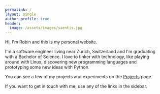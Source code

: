 ```yaml
---
permalink: /
layout: single
author_profile: true
header:
  image: /assets/images/saentis.jpg
---
```


Hi, I'm Robin and this is my personal website.

I'm a software engineer living near Zurich, Switzerland and I'm graduating with a Bachelor of Science.
I love to tinker with technology, like playing around with Linux, discovering new programming languages and prototyping some new ideas with Python.

You can see a few of my projects and experiments on the [Projects](/projects) page.

If you want to get in touch with me, use any of the links in the sidebar.